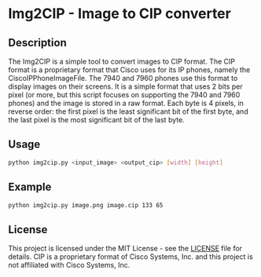 # Img2CIP - Image to CIP converter
## Description
The Img2CIP is a simple tool to convert images to CIP format. The CIP format is a proprietary format that Cisco uses for its IP phones, namely the CiscoIPPhoneImageFile. The 7940 and 7960 phones use this format to display images on their screens.
It is a simple format that uses 2 bits per pixel (or more, but this script focuses on supporting the 7940 and 7960 phones) and the image is stored in a raw format. Each byte is 4 pixels, in reverse order: the first pixel is the least significant bit of the first byte, and the last pixel is the most significant bit of the last byte.

## Usage
```bash
python img2cip.py <input_image> <output_cip> [width] [height]
```

## Example
```bash
python img2cip.py image.png image.cip 133 65
```

## License
This project is licensed under the MIT License - see the [LICENSE](LICENSE) file for details.
CIP is a proprietary format of Cisco Systems, Inc. and this project is not affiliated with Cisco Systems, Inc.